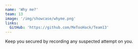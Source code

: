 ```yaml
---
name: 'Why me?'
team: 13
image: '/img/showcase/whyme.png'
links:
  GitHub: 'https://github.com/MeTooHack/Team13'
---
```

Keep you secured by recording any suspected attempt on you.
